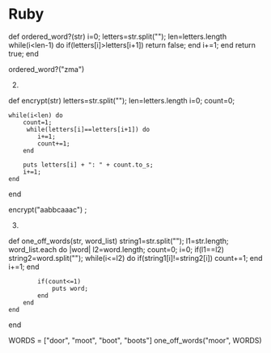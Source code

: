 Ruby
====
def ordered_word?(str) 
    i=0;
    letters=str.split("");
    len=letters.length
    while(i<len-1) do
      if(letters[i]>letters[i+1]) 
        return false;
      end
      i+=1;
    end
        return true;
end

ordered_word?("zma")

2)
def encrypt(str)
    letters=str.split("");
    len=letters.length
    i=0;
    count=0;
  
    while(i<len) do
        count=1;
         while(letters[i]==letters[i+1]) do
            i+=1;
            count+=1;
        end
        
        puts letters[i] + ": " + count.to_s;
        i+=1;
    end
end


encrypt("aabbcaaac") ;


3)
def one_off_words(str, word_list)
    string1=str.split("");
    l1=str.length;
    word_list.each do |word|
        l2=word.length;
        count=0;
        i=0;
        if(l1==l2)
            string2=word.split("");
            while(i<=l2) do
                if(string1[i]!=string2[i]) 
                    count+=1;
                end
                i+=1;
            end
            
            if(count<=1)
                puts word;
            end
        end
    end
end

WORDS = ["door", "moot", "boot", "boots"] 
one_off_words("moor", WORDS)
